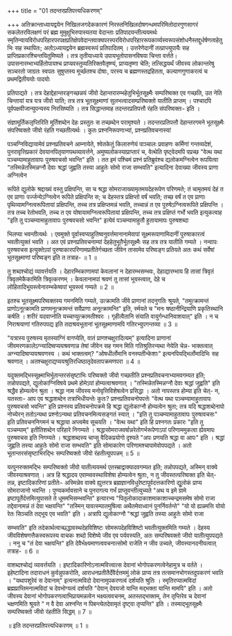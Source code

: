 +++
title = "01 तदन्तरप्रतिपत्त्यधिकरणम्"

+++
अतिक्रान्ताध्यायद्वयेन निखिलजगदेककारणं निरस्तनिखिलदोषगन्धमपरिमितोदारगुणसागरं सकलेतरविलक्षणं परं ब्रह्म मुमुक्षुभिरुपास्यतया वेदान्ताः प्रतिपादयन्तीत्ययमर्थः स्मृतिन्यायविरोधपरिहारपरपक्षप्रतिक्षेपवेदान्तवाक्यपरस्परविरोधपरिहाररूपकार्य्यस्वरूपसंशोधनैस्तद्दुर्धर्षणत्वहेतुभिः सह स्थापितः; अतोऽध्यायद्वयेन ब्रह्मस्वरूपं प्रतिपादितम् । उत्तरेणेदानीं तत्प्राप्त्युपायैः सह प्राप्तिप्रकारश्चिन्तयितुमिष्यते । तत्र तृतीयाध्याये उपायभूतोपासनविषया चिन्ता वर्त्तते। उपासनारम्भाभ्यर्हितोपायश्च प्राप्यवस्तुव्यतिरिक्तवैतृष्ण्यं, प्राप्यतृष्णा चेति; तत्सिद्धयर्थं जीवस्य लोकान्तरेषु सञ्चरतो जाग्रतः स्वपतः सुषुप्तस्य मूर्च्छतश्च दोषाः, परस्य च ब्रह्मणस्तद्रहितता, कल्याणगुणाकरत्वं च प्रथमद्वितीययोः पादयोः

प्रतिपाद्यते । तत्र देहाद्देहान्तरङ्गच्छन्नयं जीवो देहान्तरारम्भहेतुभिर्भूतसूक्ष्मैः सम्परिष्वक्त एव गच्छति, उत नेति चिन्तायां यत्र यत्र जीवो याति; तत्र तत्र भूतसूक्ष्माणां सुलभत्वादसम्प्ररिष्वक्तो यातीति प्राप्तम् । पश्चादपि पूर्वपक्षवीजान्युपन्यस्य निरसिष्यति । तत्र सिद्धान्तमाह तदन्तरप्रतिपत्तौ रंहति संपरिष्वक्तः- इति ।

संज्ञामूर्तिकलृप्तिरिति मूर्तिशब्देन देहः प्रस्तुतः स तच्छब्देन परामृश्यते । तदन्तरप्रतिपत्तौ देहान्तरगमने भूतसूक्ष्मैः संपरिष्वक्तो जीवो रंहति गच्छतीत्यर्थः । कुतः प्रश्ननिरूपणाभ्यां, प्रश्नप्रतिवचनास्यां

पञ्चग्निविद्यायामेवं प्रश्नप्रतिवचने आम्नायेते, श्वेतकेतुं किलारुणेयं पाञ्चालः प्रवाहणः कर्मिणां गन्तव्यदेशं, पुनरावृत्तिप्रकारं देवयानपितृयाणपथव्यावर्त्तने, अमुष्यलोकस्याप्राप्तारं च, वेत्थेति पृष्ट्वेदमपि पप्रच्छ "वेत्थ यथा पञ्चम्यामाहुतावापः पुरुषवचसो भवन्ति" इति । तत इमं पश्चिमं प्रश्नं प्रतिब्रुवंश्च द्यलोकमग्नित्वेन रूपयित्वा "तस्मिन्नेतस्मिन्नग्नौ देवाः श्रद्धां जुह्वति तस्या आहुतेः सोमो राजा सम्भवति" इत्यादिना देवाख्या जीवस्य प्राणा अग्नित्वेन

रूपिते द्युलोके श्रद्दाख्यं वस्तु प्रक्षिपन्ति, सा च श्रद्धा सोमराजाख्यामृतमयदेहरूपेण परिणमते; तं चामृतमयं देहं त एव प्राणाः पर्ज्जन्येऽग्नित्वेन रूपिते प्रक्षिपन्ति स; च देहस्तत्र प्रक्षिप्तो वर्षं भवति; तच्छ वर्षं त एव प्राणाः पृथिव्यामग्नित्वरूपितायां प्रक्षिपन्ति, तच्च तत्र प्रक्षिप्तमन्नं भवति, तच्चान्नं त एव पुरुषेऽग्नित्वरूपिते प्रक्षिपन्ति । तत्र तच्च रेतोभवति, तच्च त एव योषायामग्नित्वरूपितायां प्रक्षिपन्ति, तच्च तत्र प्रक्षिप्तं गर्भो भवति इत्युकत्वाह "इति तु पञ्चम्यामाहुतावापः पुरुषवचसो भवन्ति" इत्येवं पञ्चम्यामाहुतौ हुतायामापः पुरुषशब्दा

भिलप्या भवन्तीत्यर्थः । एवमुक्ते पूर्वास्वप्याहुतिष्वनुवर्त्तमानानामेवापां सूक्ष्मरूपाणामिदानीं पुरुषाकारत्वं भवतीत्युक्तं भवति । अत एवं प्रश्नप्रतिवचनाम्यां देहहेतुभूतैर्भूतसूक्ष्मैः सह तत्र तत्र यातीति गम्यते । नन्वापः पुरुषवचस इत्युक्तेऽपां पुरुषाकारपरिणामप्रतीतेर्गच्छता जीवेन तासामेव परिष्वङ्ग प्रतियते अतः कथं सर्वेषां भूतसूक्ष्माणां परिष्वङ्ग इति त तत्राह- ॥ 1 ॥

तु शब्दश्चोद्यं व्यावर्त्तयति । देहारम्भिकाणामपां केवलानां न देहारम्भसम्भवः, देहाद्यारम्भाय हि तासां त्रिवृतं त्रिवृतमेकैकामिति त्रिवृत्करणम् । केवलानामपां श्रवणं तु तासां भूयस्त्वात्, देहे च लोहितादिभूयस्त्वेनारम्भकेष्वपां भूयस्त्वं गम्यते ॥ 2 ॥

इतश्च भूतसूक्ष्मपरिष्वक्तस्य गमनमिति गम्यते, उत्क्रामति जीवे प्राणानां तदनुगतिः श्रूयते, "तमुत्क्रामन्तं प्राणोऽनूत्क्रामति प्राणमनूत्क्रामन्तं सर्वेप्राणा अनूत्क्रामन्ति" इति, र्स्मयते च "मनः षष्ठानीन्द्रियाणि प्रकृतिस्थानि कर्षति । शरीरं यदवाप्नोति यच्चाप्युत्क्रामतीश्वरः । गृहीत्वैतानि संयाति वायुर्गन्धानिवाशयात्" इति । न च निराश्रयाणां गतिरुपपद्य इति तदाश्रयभूतानां भूतसूक्ष्माणामपि गतिरभ्युपगन्तव्या ॥ 3 ॥

"यत्रास्य पुरुषस्य मृतस्याग्निं वागप्येति, वातं प्राणश्चक्षुरादित्यम्" इत्यादिना प्राणानां जीवमरणकालेऽग्न्यादिष्वप्ययश्रवणान्न तेषां जीवेन सह गमन मिति गतिश्रुतिरन्यथा नेयेति चेन्न- भाक्तत्वात् अग्न्यादिष्वप्ययश्रवणस्य । कथं भाक्तत्वम्? "ओषधीर्लोमानि वनस्पतीन्केशाः" इत्यनपियद्भिर्लोमादिभिः सह श्रवणात् । अतश्चक्षुराद्यप्ययश्रुतिरधिष्ठातृदेवतापक्रमणपरा ॥ 4 ॥

यदुक्तमद्भिस्सूक्ष्माभिर्भूतान्तरसंसृष्टाभिः परिष्वक्तो जीवो गच्छतीति प्रश्नप्रतिवचनाभ्यामवगम्यत इति; तन्नोपपद्यते, द्युलोकाग्निविषये प्रथमे होमेऽपां होम्यत्वाश्रवणात् । "तस्मिन्नेतस्मिन्नग्नौ देवाः श्रद्धां जुह्वति" इति श्रद्धैव होम्यत्वेन श्रुता । श्रद्धा नाम जीवस्य मनोवृत्तिविशेषत्वेन प्रसिद्धा । अतो नापस्तत्र होम्या इति चेत्- न, यतस्ताः- आप एव श्रद्धाशब्देन तत्राभिधीयन्तेः कुतः? प्रश्नप्रतिवचनोपपत्तेः "वेत्थ यथा पञ्चम्यामाहुतावापः पुरुषवचसो भवन्ति" इति प्रश्नस्य प्रतिवचनोपक्रमे हि श्रद्धा द्युलोकाग्नौ होम्यत्वेन श्रुता; तत्र यदि श्रद्धाशब्देनापो नोच्येरन् ततोऽन्यथा प्रश्नोऽन्यथा प्रतिवचनमित्यसङ्गतं स्यात् । "इति तु पञ्चम्यामाहुतावापः पुरुषावचसः" इति प्रतिवचननिगमनं च श्रद्धाया अप्त्वमेव सूचयति । "वेत्थ यथा" इति हि प्रश्नगतः प्रकारः "इति तु पञ्चम्याम्" इतीतिशब्देन परिहारे निगम्यते । श्रद्धासोमराजवर्षान्नरेतोगर्भरूपेणाऽपां परिणाममुकत्वा ह्येवमापः पुरुषवचस इति निगम्यते । श्रद्धाशब्दस्य चाप्सु वैदिकप्रयोगो दृश्यते "अपः प्रणयति श्रद्धा वा आपः" इति । श्रद्धां जुह्वति तस्या आहुतेः सोमो राजा सम्भवति" इति सोमाकारेण परिणामश्चापामेवोपपद्यते । अतो भूतान्तरसंसृष्टाभिरद्भिः सम्परिष्वक्तो जीवो रंहतीत्युपपन्नम् ॥ 5 ॥

यत्पुनरुक्तमद्भिः सम्परिष्वक्तो जीवो यातीत्ययमर्थ एतस्म्राद्वाक्यादवगम्यत इति; तन्नोपपद्यते, अस्मिन् वाक्ये जीवस्याश्रवणात् । अत्र हि श्रद्धादय एवाम्व्ववस्थाविशेषा होम्यत्वेन श्रुताः, न तु जीवस्तत्परिष्वक्त इति चेत्- तन्न, इष्टादिकारिणां प्रतीतेः- अस्मिन्नेव वाक्ये ह्युत्तरत्र ब्रह्मज्ञानविधुरेष्टापूर्वदत्तकारिणो द्युुलोकं प्राप्य सोमराजानो भवन्ति । पुण्यकर्मावसाने च पुनरागत्य गर्भं प्राप्तुवन्तीत्युच्यते "अथ य इमे ग्रामे इष्टापूर्तेर्दत्तमित्युपासते ते धूममभिसम्भवन्ति" इत्यारभ्य "पितृलोकादाकाशमाकाशाच्चन्द्रमसमेष सोमो राजा तद्देवानामन्नं तं देवा भक्षयन्ति" "तस्मिन् यावत्स्म्पातमुषित्वा अथैतमेवाध्वानं पुनर्निवर्तन्ते" "यो यो ह्यन्नमत्ति योयो रेतः सिञ्चति तद्भूय एव भवति" इति । अत्रापि द्युलोकाग्नौ "श्रद्धां जुह्वति तस्या आहुतेः सोमो राजा

सम्भवति" इति तदेकार्थत्वाच्छ्द्धावस्थदेहविशिष्टः सोमरूपदेहविशिष्टो भवतीत्युक्तमिति गम्यते । देहस्य जीवविशेषणत्तैकस्वरूपस्य वाचकः शब्दो विशेष्ये जीव एव पर्यवस्यति, अतः सम्परिषवक्तो जीवो यातीत्युपपद्यते । ननु च "तं देवा भक्षयन्ति" इति देवैर्भक्ष्यमाणत्ववचनात्सोमो राजेति न जीव उच्यते, जीवस्यानदनीयत्वात् तत्राह- ॥ 6 ॥

वाशब्दश्चोद्यं व्यावर्त्तयति । इष्टादिकारिणोऽनात्मवित्त्वात्स देवानां भोगोपकरणत्वेनेहामुत्र च वर्तते । इहेष्टादिना तदाराधनं कुर्वन्नुपकरोति, आराधनप्रतीतैर्देवैर्दत्तममुं लोकं प्राप्य तत्र तत्समानभोगस्तदुपकरणं भवति । "यथापशुरेवं स देवानाम्" इत्यनात्मविदो देवानामुपकरणत्वं दर्शयति श्रुतिः । स्मृतिरप्यात्मविदां ब्रह्मप्राप्तिमनात्मविदां च देवभोग्यत्वं दर्शयति "देवान् देवयजो यान्ति मद्भक्ता यान्ति मामपि" इति । अतो जीवस्य देवानां भोगोपकरणत्वाभिप्रायमन्नत्वेन भक्ष्यत्ववचनम्, अतस्तद्भाक्तम्, तेन तृप्तिरेव च देवानां भक्षणमिति श्रूयते " न वै देवा अश्नन्ति न पिबन्त्येतदेवामृतं दृष्ट्वा तृप्यन्ति" इति । तस्माद्भूतसूक्ष्मैः सम्परिष्वक्तो जीवो रंहतीति सिद्धम् ॥ 7 ॥

॥ इति तदन्तरप्रतिपत्त्यधिकरणम् ॥ 1 ॥